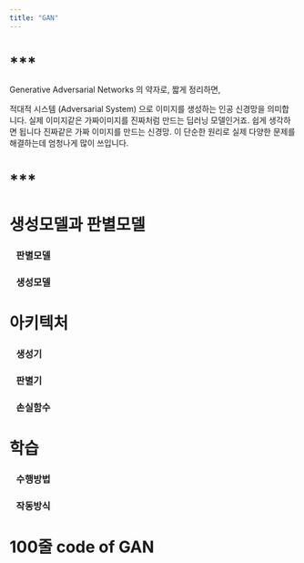 ```yaml
---
title: "GAN"
---
```


# ***

Generative Adversarial Networks 의 약자로, 
짧게 정리하면,

적대적 시스템 (Adversarial System) 으로 이미지를 생성하는 인공 신경망을 의미합니다.
실제 이미지같은 가짜이미지를 진짜처럼 만드는 딥러닝 모델인거죠.
쉽게 생각하면 됩니다 진짜같은 가짜 이미지를 만드는 신경망. 
이 단순한 원리로 실제 다양한 문제를 해결하는데 엄청나게 많이 쓰입니다.

# ***
# 생성모델과 판별모델
### &nbsp;&nbsp;&nbsp;판별모델
### &nbsp;&nbsp;&nbsp;생성모델
# 아키텍처
### &nbsp;&nbsp;&nbsp;생성기
### &nbsp;&nbsp;&nbsp;판별기
### &nbsp;&nbsp;&nbsp;손실함수
# 학습
### &nbsp;&nbsp;&nbsp;수행방법
### &nbsp;&nbsp;&nbsp;작동방식
# 100줄 code of GAN

